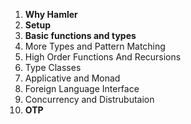 1. **Why Hamler**
2. **Setup**
3. **Basic functions and types**
4. More Types and Pattern Matching
5. High Order Functions And Recursions
6. Type Classes
7. Applicative and Monad
8. Foreign Language Interface
9. Concurrency and Distrubutaion
10. **OTP**

